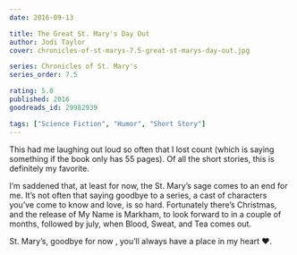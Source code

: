 ```yaml
---
date: 2016-09-13

title: The Great St. Mary's Day Out
author: Jodi Taylor
cover: chronicles-of-st-marys-7.5-great-st-marys-day-out.jpg

series: Chronicles of St. Mary's
series_order: 7.5

rating: 5.0
published: 2016
goodreads_id: 29982939

tags: ["Science Fiction", "Humor", "Short Story"]
---
```


This had me laughing out loud so often that I lost count (which is saying something if the book only has 55 pages). Of all the short stories, this is definitely my favorite.

<!--more-->

I’m saddened that, at least for now, the St. Mary’s sage comes to an end for me. It’s not often that saying goodbye to a series, a cast of characters you’ve come to know and love, is so hard. Fortunately there’s Christmas, and the release of My Name is Markham, to look forward to in a couple of months, followed by july, when Blood, Sweat, and Tea comes out.

St. Mary’s, goodbye for now , you’ll always have a place in my heart ♥.
